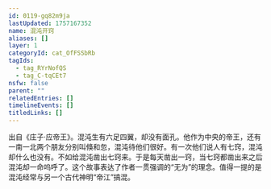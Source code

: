 ```yaml
---
id: 0119-gq82m9ja
lastUpdated: 1757167352
name: 混沌开窍
aliases: []
layer: 1
categoryId: cat_OfFSSbRb
tagIds:
  - tag_RYrNofQS
  - tag_C-tqCEt7
nsfw: false
parent: ""
relatedEntries: []
timelineEvents: []
titledLinks: []
---
```


出自《庄子·应帝王》。混沌生有六足四翼，却没有面孔。他作为中央的帝王，还有一南一北两个朋友分别叫倏和忽，混沌待他们很好。有一次他们说人有七窍，混沌却什么也没有。不如给混沌凿出七窍来。于是每天凿出一窍，当七窍都凿出来之后混沌却一命呜呼了。这个故事表达了作者一贯强调的“无为”的理念。值得一提的是混沌经常与另一个古代神明“帝江”搞混。